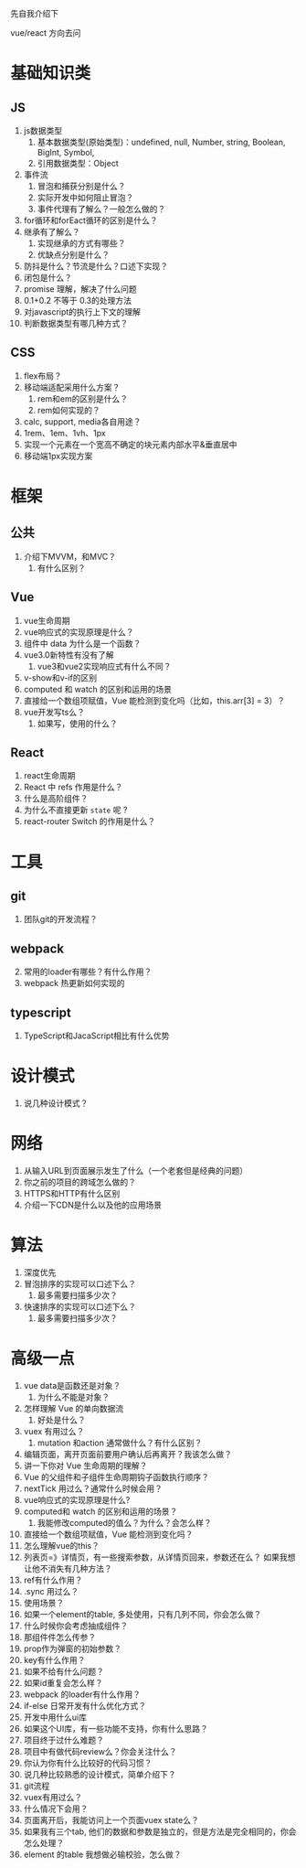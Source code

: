 先自我介绍下

vue/react 方向去问


# 基础知识类

## JS
1. js数据类型
   1. 基本数据类型(原始类型)：undefined, null, Number, string, Boolean, BigInt, Symbol,
   2. 引用数据类型：Object
2. 事件流
   1. 冒泡和捕获分别是什么？
   3. 实际开发中如何阻止冒泡？
   4. 事件代理有了解么？一般怎么做的？
3. for循环和forEact循环的区别是什么？
4. 继承有了解么？
   1. 实现继承的方式有哪些？
   2. 优缺点分别是什么？
5. 防抖是什么？节流是什么？口述下实现？
6. 闭包是什么？
7. promise 理解，解决了什么问题
8. 0.1+0.2 不等于 0.3的处理方法
9. 对javascript的执行上下文的理解
10. 判断数据类型有哪几种方式？




## CSS
1. flex布局？
2. 移动端适配采用什么方案？
   1. rem和em的区别是什么？
   2. rem如何实现的？
3. calc, support, media各自用途？
4. 1rem、1em、1vh、1px
5. 实现一个元素在一个宽高不确定的块元素内部水平&垂直居中
6. 移动端1px实现方案




# 框架

## 公共
1. 介绍下MVVM，和MVC？
   1. 有什么区别？


## Vue
1. vue生命周期
2. vue响应式的实现原理是什么？
3. 组件中 data 为什么是一个函数？
4. vue3.0新特性有没有了解
   1. vue3和vue2实现响应式有什么不同？
5. v-show和v-if的区别
6. computed 和 watch 的区别和运用的场景
7. 直接给一个数组项赋值，Vue 能检测到变化吗（比如，this.arr[3] = 3）？
8. vue开发写ts么？
   1. 如果写，使用的什么？


## React
1. react生命周期
2. React 中 refs 作用是什么？
3. 什么是高阶组件？
4. 为什么不直接更新 `state` 呢 ?
5. react-router Switch 的作用是什么？


# 工具

## git
1. 团队git的开发流程？

## webpack
2. 常用的loader有哪些？有什么作用？
3. webpack 热更新如何实现的

## typescript

1. TypeScript和JacaScript相比有什么优势



# 设计模式
1. 说几种设计模式？

# 网络
1. 从输入URL到页面展示发生了什么（一个老套但是经典的问题）
2. 你之前的项目的跨域怎么做的？
3. HTTPS和HTTP有什么区别
4. 介绍一下CDN是什么以及他的应用场景



# 算法
1. 深度优先
2. 冒泡排序的实现可以口述下么？
   1. 最多需要扫描多少次？
3. 快速排序的实现可以口述下么？
   1. 最多需要扫描多少次？





# 高级一点

1. vue data是函数还是对象？
   1. 为什么不能是对象？
2. 怎样理解 Vue 的单向数据流
   1. 好处是什么？
3. vuex 有用过么？
   1. mutation 和action 通常做什么？有什么区别？
4. 编辑页面，离开页面前要用户确认后再离开？我该怎么做？
5. 讲一下你对 Vue 生命周期的理解？
6. Vue 的父组件和子组件生命周期钩子函数执行顺序？
7. nextTick 用过么？通常什么时候会用？
8. vue响应式的实现原理是什么?
9. computed和 watch 的区别和运用的场景？
   1. 我能修改computed的值么？为什么？会怎么样？
10. 直接给一个数组项赋值，Vue 能检测到变化吗？
11. 怎么理解vue的this？
12. 列表页=》详情页，有一些搜索参数，从详情页回来，参数还在么？
   如果我想让他不消失有几种方法？
10. ref有什么作用？
11. .sync 用过么？
   1. 使用场景？
12. 如果一个element的table, 多处使用，只有几列不同，你会怎么做？
13. 什么时候你会考虑抽成组件？
   2. 那组件件怎么传参？
   3. prop作为弹窗的初始参数？
14. key有什么作用？
   4. 如果不给有什么问题？
   5. 如果id重复会怎么样？
15. webpack 的loader有什么作用？
16. if-else 日常开发有什么优化方式？
17. 开发中用什么ui库
   1. 如果这个UI库，有一些功能不支持，你有什么思路？
18. 项目终于过什么难题？
19. 项目中有做代码review么？你会关注什么？
   1. 你认为你有什么比较好的代码习惯？
20. 说几种比较熟悉的设计模式，简单介绍下？
21. git流程
22. vuex有用过么？
   6.  什么情况下会用？
   7.  页面离开后，我能访问上一个页面vuex state么？
   8. 如果我有三个tab, 他们的数据和参数是独立的，但是方法是完全相同的，你会怎么处理？
23. element 的table 我想做必输校验，怎么做？


